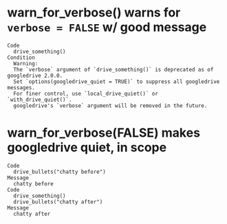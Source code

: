 # warn_for_verbose() warns for `verbose = FALSE` w/ good message

    Code
      drive_something()
    Condition
      Warning:
      The `verbose` argument of `drive_something()` is deprecated as of googledrive 2.0.0.
      Set `options(googledrive_quiet = TRUE)` to suppress all googledrive messages.
      For finer control, use `local_drive_quiet()` or `with_drive_quiet()`.
      googledrive's `verbose` argument will be removed in the future.

# warn_for_verbose(FALSE) makes googledrive quiet, in scope

    Code
      drive_bullets("chatty before")
    Message
      chatty before
    Code
      drive_something()
      drive_bullets("chatty after")
    Message
      chatty after

